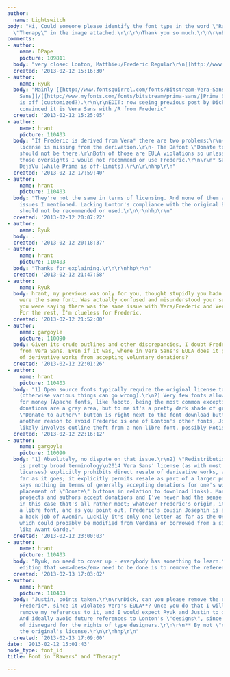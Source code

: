 ```yaml
---
author:
  name: Lightswitch
body: "Hi, Could someone please identify the font type in the word \"Rawers\" and
  \"Therapy\" in the image attached.\r\n\r\nThank you so much.\r\n\r\nEric\r\n\r\n[img:sites/default/files/old-images/Counseling_3425.jpeg]\r\n[img:sites/default/files/old-images/Counseling_6318.jpeg]"
comments:
- author:
    name: DPape
    picture: 109811
  body: "very close: Lonton, Matthieu/Frederic Regular\r\n[[http://www.dafont.com/frederic.font]]\r\n[[http://es.fonts2u.com/frederic-bold.fuente]][img:sites/default/files/old-images/rawers1_6225.jpg]"
  created: '2013-02-12 15:16:30'
- author:
    name: Ryuk
  body: "Mainly [[http://www.fontsquirrel.com/fonts/Bitstream-Vera-Sans|Vera Sans]]/[[http://www.fontsquirrel.com/fonts/DejaVu-Sans|DejaVu
    Sans]]/[[http://www.myfonts.com/fonts/bitstream/prima-sans/|Prima Sans]] but /R
    is off (customized?).\r\n\r\nEDIT: now seeing previous post by Dick, I'm pretty
    convinced it is Vera Sans with /R from Frederic"
  created: '2013-02-12 15:25:05'
- author:
    name: hrant
    picture: 110403
  body: "If Frederic is derived from Vera* there are two problems:\r\n- The original
    license is missing from the derivation.\r\n- The Dafont \"Donate to author\" button
    should not be there.\r\nBoth of those are EULA violations so unless Lonton corrects
    those oversights I would not recommend or use Frederic.\r\n\r\n* Same thing with
    DejaVu (while Prima is off-limits).\r\n\r\nhhp\r\n"
  created: '2013-02-12 17:59:40'
- author:
    name: hrant
    picture: 110403
  body: "They're not the same in terms of licensing. And none of them allow the two
    issues I mentioned. Lacking Lonton's compliance with the original EULA, Frederic
    should not be recommended or used.\r\n\r\nhhp\r\n"
  created: '2013-02-12 20:07:22'
- author:
    name: Ryuk
  body: .
  created: '2013-02-12 20:18:37'
- author:
    name: hrant
    picture: 110403
  body: "Thanks for explaining.\r\n\r\nhhp\r\n"
  created: '2013-02-12 21:47:58'
- author:
    name: Ryuk
  body: hrant, my previous was only for you, thought stupidly you hadn't seen Vera/DejaVu/Prima
    were the same font. Was actually confused and misunderstood your sentence. Thought
    you were saying there was the same issue with Vera/Frederic and Vera/DejaVu/Prima.
    For the rest, I'm clueless for Frederic.
  created: '2013-02-12 21:52:00'
- author:
    name: gargoyle
    picture: 110090
  body: Given its crude outlines and other discrepancies, I doubt Frederick was derived
    from Vera Sans. Even if it was, where in Vera Sans's EULA does it prohibit authors
    of derivative works from accepting voluntary donations?
  created: '2013-02-12 22:01:26'
- author:
    name: hrant
    picture: 110403
  body: "1) Open source fonts typically require the original license to be reproduced
    (otherwise various things can go wrong).\r\n2) Very few fonts allow redistribution
    for money (Apache fonts, like Roboto, being the most common exception). Maybe
    donations are a gray area, but to me it's a pretty dark shade of gray when the
    \"Donate to author\" button is right next to the font download button...\r\n\r\nBTW,
    another reason to avoid Frederic is one of Lonton's other fonts, Josephin, which
    likely involves outline theft from a non-libre font, possibly Rotis.\r\n\r\nhhp\r\n"
  created: '2013-02-12 22:16:12'
- author:
    name: gargoyle
    picture: 110090
  body: "1) Absolutely, no dispute on that issue.\r\n2) \"Redistribution of money\"
    is pretty broad terminology\u2014 Vera Sans' license (as with most open source
    licenses) explicitly prohibits direct resale of derivative works, and that's as
    far as it goes; it explicitly permits resale as part of a larger package, and
    says nothing in terms of generally accepting donations for one's work (or the
    placement of \"Donate\" buttons in relation to download links). Many open source
    projects and authors accept donations and I've never had the sense that it's discouraged.\r\n\r\nBut
    in this case that's all rather moot; whatever Frederic's origin, it probably wasn't
    a libre font, and as you point out, Frederic's cousin Josephin is almost certainly
    a hack job of Avenir. Luckily it's only one letter as far as the OP is concerned,
    which could probably be modified from Verdana or borrowed from a similar font
    like Avant Garde."
  created: '2013-02-12 23:00:03'
- author:
    name: hrant
    picture: 110403
  body: "Ryuk, no need to cover up - everybody has something to learn.\r\n\r\nThe
    editing that <em>does</em> need to be done is to remove the reference(s) to Frederic.\r\n\r\nhhp\r\n"
  created: '2013-02-13 17:03:02'
- author:
    name: hrant
    picture: 110403
  body: "Justin, points taken.\r\n\r\nDick, can you please remove the reference to
    Frederic*, since it violates Vera's EULA**? Once you do that I will of course
    remove my references to it, and I would expect Ryuk and Justin to do likewise.\r\n\r\n*
    And ideally avoid future references to Lonton's \"designs\", since he has a pattern
    of disregard for the rights of type designers.\r\n\r\n** By not \"cascading\"
    the original's license.\r\n\r\nhhp\r\n"
  created: '2013-02-13 17:09:00'
date: '2013-02-12 15:01:43'
node_type: font_id
title: Font in "Rawers" and "Therapy"

---
```

